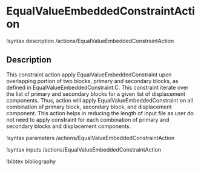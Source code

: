 # EqualValueEmbeddedConstraintAction

!syntax description /actions/EqualValueEmbeddedConstraintAction

## Description

This constraint action apply EqualValueEmbeddedConstraint upon overlapping portion of two blocks, primary and secondary blocks, as defined in EqualValueEmbeddedConstraint.C. This constraint iterate over the list of primary and secondary blocks for a given list of displacement components. Thus, action will apply EqualValueEmbeddedConstraint on all combination of primary block, secondary block, and displacement component. This action helps in reducing the length of input file as user do not need to apply constraint for each combination of primary and secondary blocks and displacement components.

!syntax parameters /actions/EqualValueEmbeddedConstraintAction

!syntax inputs /actions/EqualValueEmbeddedConstraintAction

!bibtex bibliography
